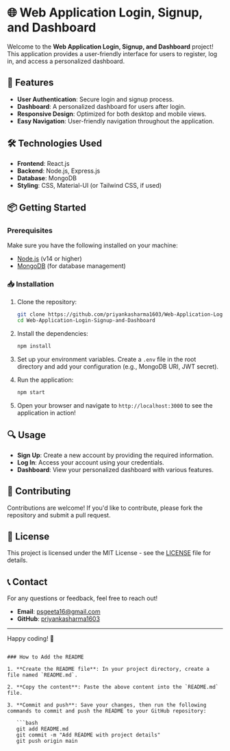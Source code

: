 # 🌐 Web Application Login, Signup, and Dashboard

Welcome to the **Web Application Login, Signup, and Dashboard** project! This application provides a user-friendly interface for users to register, log in, and access a personalized dashboard.
## 🚀 Features

- **User Authentication**: Secure login and signup process.
- **Dashboard**: A personalized dashboard for users after login.
- **Responsive Design**: Optimized for both desktop and mobile views.
- **Easy Navigation**: User-friendly navigation throughout the application.

## 🛠️ Technologies Used

- **Frontend**: React.js
- **Backend**: Node.js, Express.js
- **Database**: MongoDB
- **Styling**: CSS, Material-UI (or Tailwind CSS, if used)

## 📦 Getting Started

### Prerequisites

Make sure you have the following installed on your machine:

- [Node.js](https://nodejs.org/) (v14 or higher)
- [MongoDB](https://www.mongodb.com/) (for database management)

### 📥 Installation

1. Clone the repository:

   ```bash
   git clone https://github.com/priyankasharma1603/Web-Application-Login-Signup-and-Dashboard.git
   cd Web-Application-Login-Signup-and-Dashboard
   ```




2. Install the dependencies:

   ```bash
   npm install
   ```

3. Set up your environment variables. Create a `.env` file in the root directory and add your configuration (e.g., MongoDB URI, JWT secret).

4. Run the application:

   ```bash
   npm start
   ```

5. Open your browser and navigate to `http://localhost:3000` to see the application in action!

## 🔍 Usage

- **Sign Up**: Create a new account by providing the required information.
- **Log In**: Access your account using your credentials.
- **Dashboard**: View your personalized dashboard with various features.

## 🤝 Contributing

Contributions are welcome! If you'd like to contribute, please fork the repository and submit a pull request.

## 📝 License

This project is licensed under the MIT License - see the [LICENSE](LICENSE) file for details.

## 📞 Contact

For any questions or feedback, feel free to reach out!

- **Email**: psgeeta16@gmail.com
- **GitHub**: [priyankasharma1603](https://github.com/priyankasharma1603)

---

Happy coding! 🎉
```

### How to Add the README

1. **Create the README file**: In your project directory, create a file named `README.md`.

2. **Copy the content**: Paste the above content into the `README.md` file.

3. **Commit and push**: Save your changes, then run the following commands to commit and push the README to your GitHub repository:

   ```bash
   git add README.md
   git commit -m "Add README with project details"
   git push origin main
   ```
